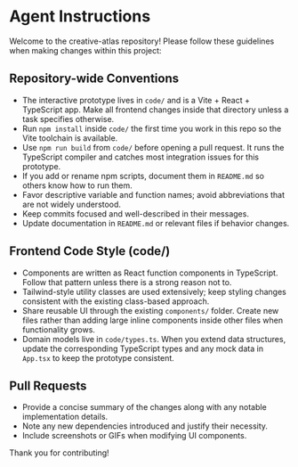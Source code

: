 # Agent Instructions

Welcome to the creative-atlas repository! Please follow these guidelines when making changes within this project:

## Repository-wide Conventions
- The interactive prototype lives in `code/` and is a Vite + React + TypeScript app. Make all frontend changes inside that directory unless a task specifies otherwise.
- Run `npm install` inside `code/` the first time you work in this repo so the Vite toolchain is available.
- Use `npm run build` from `code/` before opening a pull request. It runs the TypeScript compiler and catches most integration issues for this prototype.
- If you add or rename npm scripts, document them in `README.md` so others know how to run them.
- Favor descriptive variable and function names; avoid abbreviations that are not widely understood.
- Keep commits focused and well-described in their messages.
- Update documentation in `README.md` or relevant files if behavior changes.

## Frontend Code Style (code/)
- Components are written as React function components in TypeScript. Follow that pattern unless there is a strong reason not to.
- Tailwind-style utility classes are used extensively; keep styling changes consistent with the existing class-based approach.
- Share reusable UI through the existing `components/` folder. Create new files rather than adding large inline components inside other files when functionality grows.
- Domain models live in `code/types.ts`. When you extend data structures, update the corresponding TypeScript types and any mock data in `App.tsx` to keep the prototype consistent.

## Pull Requests
- Provide a concise summary of the changes along with any notable implementation details.
- Note any new dependencies introduced and justify their necessity.
- Include screenshots or GIFs when modifying UI components.

Thank you for contributing!
